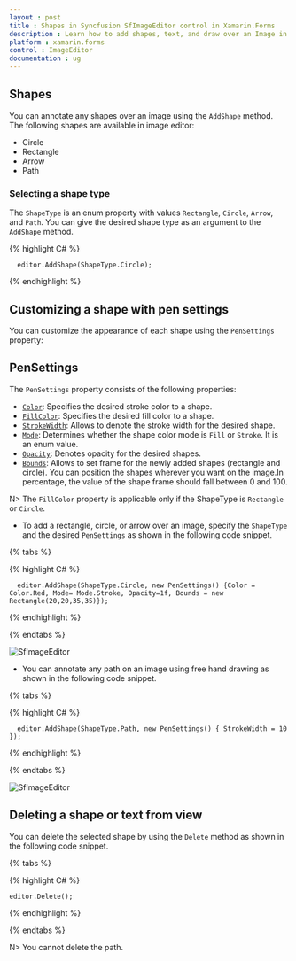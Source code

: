 ```yaml
---
layout : post
title : Shapes in Syncfusion SfImageEditor control in Xamarin.Forms
description : Learn how to add shapes, text, and draw over an Image in ImageEditor for Xamarin.Forms
platform : xamarin.forms
control : ImageEditor
documentation : ug
---
```


## Shapes

You can annotate any shapes over an image using the `AddShape` method. The following shapes are available in image editor:

* Circle
* Rectangle
* Arrow
* Path

### Selecting a shape type

The `ShapeType` is an enum property with values `Rectangle`, `Circle`, `Arrow`, and `Path`. You can give the desired shape type as an argument to the `AddShape` method.

{% highlight C# %}

      editor.AddShape(ShapeType.Circle);

{% endhighlight %}

## Customizing a shape with pen settings

You can customize the appearance of each shape using the `PenSettings` property:

## PenSettings

The `PenSettings` property consists of the following properties:

* [`Color`](https://help.syncfusion.com/cr/cref_files/xamarin/Syncfusion.SfImageEditor.XForms~Syncfusion.SfImageEditor.XForms.PenSettings~Color.html): Specifies the desired stroke color to a shape.
* [`FillColor`](https://help.syncfusion.com/cr/cref_files/xamarin/Syncfusion.SfImageEditor.XForms~Syncfusion.SfImageEditor.XForms.PenSettings~FillColor.html): Specifies the desired fill color to a shape.
* [`StrokeWidth`](https://help.syncfusion.com/cr/cref_files/xamarin/Syncfusion.SfImageEditor.XForms~Syncfusion.SfImageEditor.XForms.PenSettings~StrokeWidth.html): Allows to denote the stroke width for the desired shape.
* [`Mode`](https://help.syncfusion.com/cr/cref_files/xamarin/Syncfusion.SfImageEditor.XForms~Syncfusion.SfImageEditor.XForms.PenSettings~Mode.html): Determines whether the shape color mode is `Fill` or `Stroke`. It is an enum value.
* [`Opacity`](https://help.syncfusion.com/cr/cref_files/xamarin/Syncfusion.SfImageEditor.XForms~Syncfusion.SfImageEditor.XForms.PenSettings~Opacity.html): Denotes opacity for the desired shapes.
* [`Bounds`](https://help.syncfusion.com/cr/cref_files/xamarin/Syncfusion.SfImageEditor.XForms~Syncfusion.SfImageEditor.XForms.PenSettings~Bounds.html): Allows to set frame for the newly added shapes (rectangle and circle). You can position the shapes wherever you want on the image.In percentage, the value of the shape frame should fall between 0 and 100.

N> The `FillColor` property is applicable only if the ShapeType is `Rectangle` or `Circle`.

* To add a rectangle, circle, or arrow over an image, specify the `ShapeType` and the desired `PenSettings` as shown in the following code snippet.

{% tabs %}

{% highlight C# %}

      editor.AddShape(ShapeType.Circle, new PenSettings() {Color = Color.Red, Mode= Mode.Stroke, Opacity=1f, Bounds = new Rectangle(20,20,35,35)});

{% endhighlight %}

{% endtabs %}

![SfImageEditor](ImageEditor_images/Shapes.gif)

* You can annotate any path on an image using free hand drawing as shown in the following code snippet.

{% tabs %}

{% highlight C# %}

      editor.AddShape(ShapeType.Path, new PenSettings() { StrokeWidth = 10 });

{% endhighlight %}

{% endtabs %}

![SfImageEditor](ImageEditor_images/path.gif)

## Deleting a shape or text from view

You can delete the selected shape by using the `Delete` method as shown in the following code snippet.


{% tabs %}

{% highlight C# %}

    editor.Delete();

{% endhighlight %}

{% endtabs %}

N> You cannot delete the path.